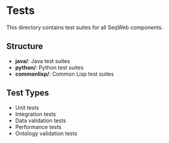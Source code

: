 # Tests

This directory contains test suites for all SeqWeb components.

## Structure

- **java/**: Java test suites
- **python/**: Python test suites
- **commonlisp/**: Common Lisp test suites

## Test Types

- Unit tests
- Integration tests
- Data validation tests
- Performance tests
- Ontology validation tests 